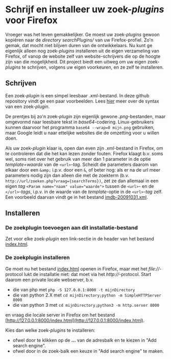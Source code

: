 # Schrijf en installeer uw zoek-_plugins_ voor Firefox
Vroeger was het leven gemakkelijker. Ge moest uw zoek-_plugins_ gewoon kopiëren naar de _directory_ _searchPlugins/_ van uw Firefox-profiel. Zo'n gemak, dat mocht niet blijven duren van de ontwikkelaars. Nu kunt ge eigenlijk alleen nog zoek-_plugins_ installeren uit de eigen verzameling van Firefox, of vanop de website zelf van website-schrijvers die op de hoogte zijn van die mogelijkheid. Dit project biedt een uitweg om uw eigen zoek-_plugins_ te schrijven, volgens uw eigen voorkeuren, en ze zelf te installeren.

## Schrijven
Een zoek-_plugin_ is een simpel leesbaar _.xml_-bestand. In deze github repository vindt ge een paar voorbeelden. Lees [hier](https://developer.mozilla.org/en-US/docs/Web/OpenSearch) meer over de syntax van een zoek-_plugin_.

De prentjes bij zo'n zoek-_plugin_ zijn eigenlijk gewone _.png_-bestanden, maar omgevormd naar leesbare tekst in _base64_-codering. Linux-gebruikers kunnen daarvoor het programma `base64 --wrap=0 mijn.png` gebruiken, maar Google leidt u naar ettelijke websites die de omzetting voor u willen doen.

Als uw zoek-_plugin_ klaar is, open dan even zijn _.xml_-bestand in Firefox, om te controleren dat die het kan lezen zonder fouten. Firefox klaagt b.v. soms wel, soms niet over het gebruik van meer dan 1 parameter in de optie _template=waarde_ van de `<url>`-_tag_. Scheidt die parameters daarom van elkaar door een `&amp;` i.p.v. door een `&`, of beter nog: als er na de url meer parameters nodig zijn dan alleen die met de zoekterm (b.v. `http://url/zoeken.php?vraag={searchTerms})`, zet ze dan allemaal in een eigen _tag_ `<Param name="naam" value="waarde">` tussen de `<url>`- en de `</url>`-_tags_, i.p.v. in de waarde van de _template_-optie in de `<url>`-_tag_ zelf. Een voorbeeld daarvan vindt ge in het bestand [imdb-20091031.xml](imdb-20091031.xml).

## Installeren

### De zoekplugin toevoegen aan dit installatie-bestand
Zet voor elke zoek-_plugin_ een link-sectie in de header van het bestand [index.html](index.html).

### De zoekplugin installeren
Ge moet nu het bestand [index.html](index.html) openen in Firefox, maar met het _file://_-protocol lukt de installatie niet: dat moet via het _http://_-protocol. Start daarom een private locale webserver, b.v.

* die van php met `php -S 127.0.0.1:8000 -t mijnDirectory`
* die van python 2.X met `cd mijnDirectory;python -m SimpleHTTPServer 8000`
* die van python 3 met `cd mijnDirectory;python3 -m http.server 8000`

en vraag die locale server in Firefox om het bestand [http://127.0.0.1:8000/index.html](http://127.0.0.1:8000/index.html).

Kies dan welke zoek-_plugins_ te installeren:

* ofwel door te klikken op de __...__ van de adresbalk en te kiezen in "Add search engine".
* ofwel door in de zoek-balk een keuze in "Add search engine" te maken.
